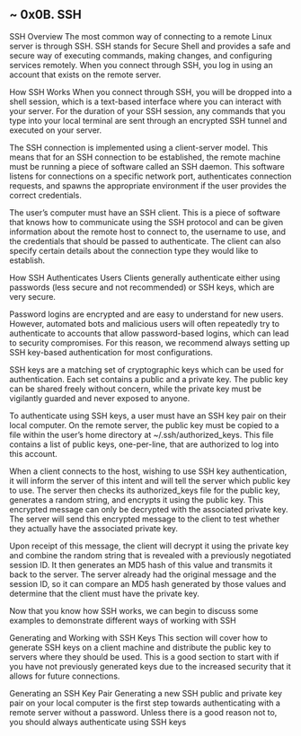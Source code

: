 ## ~ 0x0B. SSH

SSH Overview The most common way of connecting to a remote Linux server is through SSH. SSH stands for Secure Shell and provides a safe and secure way of executing commands, making changes, and configuring services remotely. When you connect through SSH, you log in using an account that exists on the remote server.

How SSH Works When you connect through SSH, you will be dropped into a shell session, which is a text-based interface where you can interact with your server. For the duration of your SSH session, any commands that you type into your local terminal are sent through an encrypted SSH tunnel and executed on your server.

The SSH connection is implemented using a client-server model. This means that for an SSH connection to be established, the remote machine must be running a piece of software called an SSH daemon. This software listens for connections on a specific network port, authenticates connection requests, and spawns the appropriate environment if the user provides the correct credentials.

The user’s computer must have an SSH client. This is a piece of software that knows how to communicate using the SSH protocol and can be given information about the remote host to connect to, the username to use, and the credentials that should be passed to authenticate. The client can also specify certain details about the connection type they would like to establish.

How SSH Authenticates Users Clients generally authenticate either using passwords (less secure and not recommended) or SSH keys, which are very secure.

Password logins are encrypted and are easy to understand for new users. However, automated bots and malicious users will often repeatedly try to authenticate to accounts that allow password-based logins, which can lead to security compromises. For this reason, we recommend always setting up SSH key-based authentication for most configurations.

SSH keys are a matching set of cryptographic keys which can be used for authentication. Each set contains a public and a private key. The public key can be shared freely without concern, while the private key must be vigilantly guarded and never exposed to anyone.

To authenticate using SSH keys, a user must have an SSH key pair on their local computer. On the remote server, the public key must be copied to a file within the user’s home directory at ~/.ssh/authorized_keys. This file contains a list of public keys, one-per-line, that are authorized to log into this account.

When a client connects to the host, wishing to use SSH key authentication, it will inform the server of this intent and will tell the server which public key to use. The server then checks its authorized_keys file for the public key, generates a random string, and encrypts it using the public key. This encrypted message can only be decrypted with the associated private key. The server will send this encrypted message to the client to test whether they actually have the associated private key.

Upon receipt of this message, the client will decrypt it using the private key and combine the random string that is revealed with a previously negotiated session ID. It then generates an MD5 hash of this value and transmits it back to the server. The server already had the original message and the session ID, so it can compare an MD5 hash generated by those values and determine that the client must have the private key.

Now that you know how SSH works, we can begin to discuss some examples to demonstrate different ways of working with SSH

Generating and Working with SSH Keys This section will cover how to generate SSH keys on a client machine and distribute the public key to servers where they should be used. This is a good section to start with if you have not previously generated keys due to the increased security that it allows for future connections.

Generating an SSH Key Pair Generating a new SSH public and private key pair on your local computer is the first step towards authenticating with a remote server without a password. Unless there is a good reason not to, you should always authenticate using SSH keys

